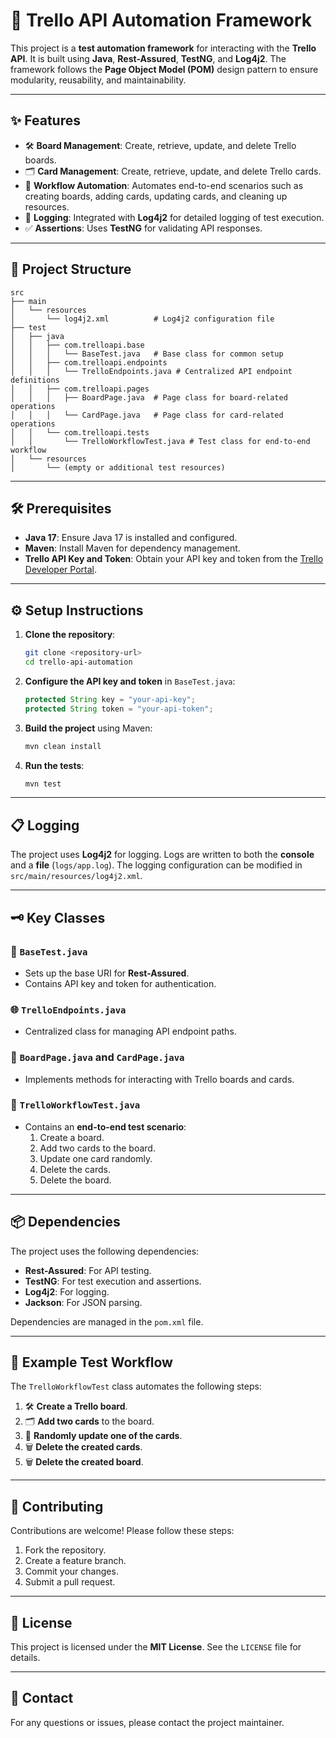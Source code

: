 # 🚀 Trello API Automation Framework

This project is a **test automation framework** for interacting with the **Trello API**. It is built using **Java**, **Rest-Assured**, **TestNG**, and **Log4j2**. The framework follows the **Page Object Model (POM)** design pattern to ensure modularity, reusability, and maintainability.

---

## ✨ Features

- 🛠️ **Board Management**: Create, retrieve, update, and delete Trello boards.
- 🗂️ **Card Management**: Create, retrieve, update, and delete Trello cards.
- 🔄 **Workflow Automation**: Automates end-to-end scenarios such as creating boards, adding cards, updating cards, and cleaning up resources.
- 📜 **Logging**: Integrated with **Log4j2** for detailed logging of test execution.
- ✅ **Assertions**: Uses **TestNG** for validating API responses.

---

## 📂 Project Structure

```
src
├── main
│   └── resources
│       └── log4j2.xml          # Log4j2 configuration file
├── test
│   ├── java
│   │   ├── com.trelloapi.base
│   │   │   └── BaseTest.java   # Base class for common setup
│   │   ├── com.trelloapi.endpoints
│   │   │   └── TrelloEndpoints.java # Centralized API endpoint definitions
│   │   ├── com.trelloapi.pages
│   │   │   ├── BoardPage.java  # Page class for board-related operations
│   │   │   └── CardPage.java   # Page class for card-related operations
│   │   └── com.trelloapi.tests
│   │       └── TrelloWorkflowTest.java # Test class for end-to-end workflow
│   └── resources
│       └── (empty or additional test resources)
```

---

## 🛠️ Prerequisites

- **Java 17**: Ensure Java 17 is installed and configured.
- **Maven**: Install Maven for dependency management.
- **Trello API Key and Token**: Obtain your API key and token from the [Trello Developer Portal](https://developer.atlassian.com/cloud/trello/guides/rest-api/api-introduction/).

---

## ⚙️ Setup Instructions

1. **Clone the repository**:
   ```bash
   git clone <repository-url>
   cd trello-api-automation
   ```

2. **Configure the API key and token** in `BaseTest.java`:
   ```java
   protected String key = "your-api-key";
   protected String token = "your-api-token";
   ```

3. **Build the project** using Maven:
   ```bash
   mvn clean install
   ```

4. **Run the tests**:
   ```bash
   mvn test
   ```

---

## 📋 Logging

The project uses **Log4j2** for logging. Logs are written to both the **console** and a **file** (`logs/app.log`). The logging configuration can be modified in `src/main/resources/log4j2.xml`.

---

## 🗝️ Key Classes

### 🔧 `BaseTest.java`
- Sets up the base URI for **Rest-Assured**.
- Contains API key and token for authentication.

### 🌐 `TrelloEndpoints.java`
- Centralized class for managing API endpoint paths.

### 📄 `BoardPage.java` and `CardPage.java`
- Implements methods for interacting with Trello boards and cards.

### 🧪 `TrelloWorkflowTest.java`
- Contains an **end-to-end test scenario**:
    1. Create a board.
    2. Add two cards to the board.
    3. Update one card randomly.
    4. Delete the cards.
    5. Delete the board.

---

## 📦 Dependencies

The project uses the following dependencies:

- **Rest-Assured**: For API testing.
- **TestNG**: For test execution and assertions.
- **Log4j2**: For logging.
- **Jackson**: For JSON parsing.

Dependencies are managed in the `pom.xml` file.

---

## 🧪 Example Test Workflow

The `TrelloWorkflowTest` class automates the following steps:

1. 🛠️ **Create a Trello board**.
2. 🗂️ **Add two cards** to the board.
3. 🔄 **Randomly update one of the cards**.
4. 🗑️ **Delete the created cards**.
5. 🗑️ **Delete the created board**.

---

## 🤝 Contributing

Contributions are welcome! Please follow these steps:

1. Fork the repository.
2. Create a feature branch.
3. Commit your changes.
4. Submit a pull request.

---

## 📜 License

This project is licensed under the **MIT License**. See the `LICENSE` file for details.

---

## 📧 Contact

For any questions or issues, please contact the project maintainer.